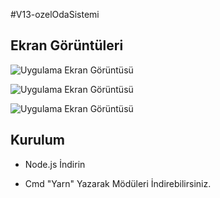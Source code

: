 
#V13-ozelOdaSistemi

## Ekran Görüntüleri

![Uygulama Ekran Görüntüsü](https://bythealoq.plsdaddyfuck.me/5mGLr5jyf.png)

![Uygulama Ekran Görüntüsü](https://bythealoq.plsdaddyfuck.me/5mGM01OXx.png)

![Uygulama Ekran Görüntüsü](https://bythealoq.plsdaddyfuck.me/5mGMaXylX.png)


    

  
## Kurulum

- Node.js İndirin

- Cmd "Yarn" Yazarak Mödüleri İndirebilirsiniz.

  
